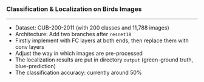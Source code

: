 ### Classification & Localization on Birds Images
---
* Dataset: CUB-200-2011 (with 200 classes and 11,788 images)
* Architecture: Add two branches after `resnet18`
* Firstly implement with FC layers at both ends, then replace them with conv layers
* Adjust the way in which images are pre-processed
* The localization results are put in directory `output` (green-ground truth, blue-prediction)
* The classification accuracy: currently around 50%
